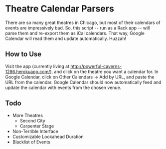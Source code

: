 # Theatre Calendar Parsers

There are so many great theatres in Chicago, but most of their calendars of events are impressively bad. So, this script -- run as a Rack app -- will parse them and re-export them as iCal calendars. That way, Google Calendar will read them and update automatically. Huzzah!

## How to Use

Visit the app (currently living at http://powerful-caverns-1286.herokuapp.com/), and click on the theatre you want a calendar for. In Google Calendar, click on Other Calendars -> Add by URL, and paste the URL from the calendar. Google Calendar should now automatically feed and update the calendar with events from the chosen venue.

## Todo

- More Theatres
  - Second City
  - Carpenter Stage
- Non-Terrible Interface
- Customizable Lookahead Duration
- Blacklist of Events
